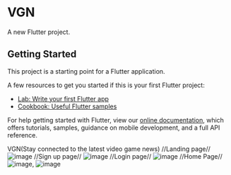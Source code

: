 # VGN

A new Flutter project.

## Getting Started

This project is a starting point for a Flutter application.

A few resources to get you started if this is your first Flutter project:

- [Lab: Write your first Flutter app](https://flutter.dev/docs/get-started/codelab)
- [Cookbook: Useful Flutter samples](https://flutter.dev/docs/cookbook)

For help getting started with Flutter, view our
[online documentation](https://flutter.dev/docs), which offers tutorials,
samples, guidance on mobile development, and a full API reference.

VGN(Stay connected to the latest video game news)
//Landing page// ![image](https://user-images.githubusercontent.com/72686609/150090074-d9623ad8-eb57-43db-baf3-5656ed93c44b.png)
//Sign up page// ![image](https://user-images.githubusercontent.com/72686609/150090141-12e704ac-ec28-4003-b279-d8f437251e5b.png)
//Login page// ![image](https://user-images.githubusercontent.com/72686609/150094400-ed357d2d-2921-4fac-ac5d-c32fc3f40a74.png)
//Home Page// ![image](https://user-images.githubusercontent.com/72686609/150094335-a8b9748f-f8f4-4044-b4c7-8c1064ce6360.png),
![image](https://user-images.githubusercontent.com/72686609/150094539-e88b0f9c-e1f4-4c02-a17a-a63493db55bc.png)





